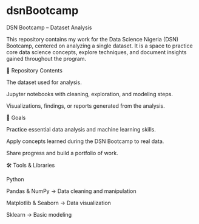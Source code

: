 # dsnBootcamp
DSN Bootcamp – Dataset Analysis

This repository contains my work for the Data Science Nigeria (DSN) Bootcamp, centered on analyzing a single dataset. It is a space to practice core data science concepts, explore techniques, and document insights gained throughout the program.

📂 Repository Contents

The dataset used for analysis.

Jupyter notebooks with cleaning, exploration, and modeling steps.

Visualizations, findings, or reports generated from the analysis.

🎯 Goals 

Practice essential data analysis and machine learning skills.

Apply concepts learned during the DSN Bootcamp to real data.

Share progress and build a portfolio of work.

🛠️ Tools & Libraries

Python

Pandas & NumPy → Data cleaning and manipulation

Matplotlib & Seaborn → Data visualization

Sklearn → Basic modeling
